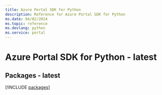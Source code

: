 ```yaml
---
title: Azure Portal SDK for Python
description: Reference for Azure Portal SDK for Python
ms.date: 04/02/2024
ms.topic: reference
ms.devlang: python
ms.service: portal
---
```

# Azure Portal SDK for Python - latest
## Packages - latest
[!INCLUDE [packages](portal-index.md)]